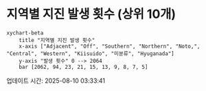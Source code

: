 # 지역별 지진 발생 횟수 (상위 10개)

```mermaid
xychart-beta
    title "지역별 지진 발생 횟수"
    x-axis ["Adjacent", "Off", "Southern", "Northern", "Noto,", "Central", "Western", "Kiisuido", "미분류", "Hyuganada"]
    y-axis "발생 횟수" 0 --> 2064
    bar [2062, 94, 23, 21, 15, 13, 9, 8, 7, 5]
```

업데이트 시간: 2025-08-10 03:33:41
